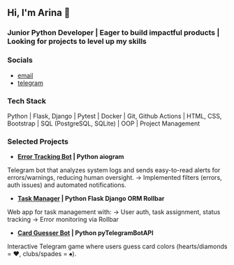 ## Hi, I'm Arina 👋 
### Junior Python Developer | Eager to build impactful products  |  Looking for projects to level up my skills

### Socials
 - [email](mailto:khokhlova.arina.v@gmail.com)
 - [telegram](http://t.me/nyanyapushkina)


### Tech Stack
Python | Flask, Django | Pytest | Docker | Git, Github Actions | HTML, CSS, Bootstrap | SQL (PostgreSQL, SQLite) | OOP | Project Management

### Selected Projects
 - **[Error Tracking Bot](https://github.com/nyanyapushkina/log-analysis-bot) | Python aiogram**
 
 Telegram bot that analyzes system logs and sends easy-to-read alerts for errors/warnings, reducing human oversight.
→ Implemented filters (errors, auth issues) and automated notifications.


 - **[Task Manager](https://github.com/nyanyapushkina/task-manager-project) | Python Flask Django ORM Rollbar**
 
 Web app for task management with:
→ User auth, task assignment, status tracking
→ Error monitoring via Rollbar


 - **[Card Guesser Bot](https://github.com/nyanyapushkina/card_guesser_bot) | Python pyTelegramBotAPI**
 
 Interactive Telegram game where users guess card colors (hearts/diamonds = ❤️, clubs/spades = ♠️).
